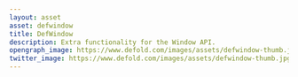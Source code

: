 ```yaml
---
layout: asset
asset: defwindow
title: DefWindow
description: Extra functionality for the Window API.
opengraph_image: https://www.defold.com/images/assets/defwindow-thumb.jpg
twitter_image: https://www.defold.com/images/assets/defwindow-thumb.jpg
---
```

